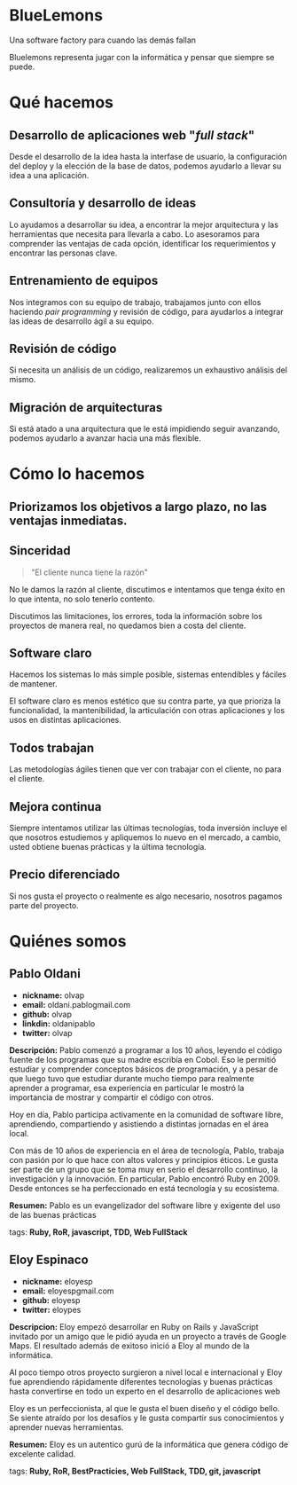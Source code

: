 # BlueLemons

Una software factory para cuando las demás fallan

Bluelemons representa jugar con la informática y pensar que siempre se puede.

# Qué hacemos

## Desarrollo de aplicaciones web "*full stack*"

Desde el desarrollo de la idea hasta la interfase de usuario, la configuración 
del deploy y la elección de la base de datos, podemos ayudarlo a llevar su idea 
a una aplicación.

## Consultoría y desarrollo de ideas

Lo ayudamos a desarrollar su idea, a encontrar la mejor arquitectura y las 
herramientas que necesita para llevarla a cabo. Lo asesoramos para comprender 
las ventajas de cada opción, identificar los requerimientos y encontrar las 
personas clave.

## Entrenamiento de equipos

Nos integramos con su equipo de trabajo, trabajamos junto con ellos haciendo 
*pair programming* y revisión de código, para ayudarlos a integrar las ideas de 
desarrollo ágil a su equipo.

## Revisión de código

Si necesita un análisis de un código, realizaremos un exhaustivo análisis del 
mismo.

## Migración de arquitecturas

Si está atado a una arquitectura que le está impidiendo seguir avanzando, 
podemos ayudarlo a avanzar hacia una más flexible.

# Cómo lo hacemos

## Priorizamos los objetivos a largo plazo, no las ventajas inmediatas.

## Sinceridad

> "El cliente nunca tiene la razón"

No le damos la razón al cliente, discutimos e intentamos que tenga éxito en lo
que intenta, no solo tenerlo contento.

Discutimos las limitaciones, los errores, toda la información sobre los
proyectos de manera real, no quedamos bien a costa del cliente.

## Software claro

Hacemos los sistemas lo más simple posible, sistemas entendíbles y fáciles de 
mantener.

El software claro es menos estético que su contra parte, ya que prioriza la 
funcionalidad, la mantenibilidad, la articulación con otras aplicaciones y los 
usos en distintas aplicaciones.

## Todos trabajan

Las metodologías ágiles tienen que ver con trabajar con el cliente, no para el
cliente.

## Mejora continua

Siempre intentamos utilizar las últimas tecnologías, toda inversión incluye el que
nosotros estudiemos y apliquemos lo nuevo en el mercado, a cambio, usted obtiene
buenas prácticas y la última tecnología.

## Precio diferenciado

Si nos gusta el proyecto o realmente es algo necesario, nosotros pagamos parte del
proyecto.

# Quiénes somos

## Pablo Oldani
- **nickname:** olvap
- **email:** oldani.pablo<at>gmail.com
- **github:** olvap
- **linkdin:** oldanipablo
- **twitter:** olvap

**Descripción:**
Pablo comenzó a programar a los 10 años, leyendo el código fuente de los
programas que su madre escribía en Cobol. Eso le permitió estudiar y
comprender conceptos básicos de programación, y a pesar de que luego tuvo que
estudiar durante mucho tiempo para realmente aprender a programar, esa
experiencia en particular le mostró la importancia de mostrar y compartir el
código con otros.

Hoy en día, Pablo participa activamente en la comunidad de software libre,
aprendiendo, compartiendo y asistiendo a distintas jornadas en el área local.

Con más de 10 años de experiencia en el área de tecnología, Pablo, trabaja
con pasión por lo que hace con altos valores y principios éticos. Le gusta ser
parte de un grupo que se toma muy en serio el desarrollo continuo, la
investigación y la innovación. En particular, Pablo encontró Ruby en 2009.
Desde entonces se ha perfeccionado en está tecnología y su ecosistema.

**Resumen:**
Pablo es un evangelizador del software libre y exigente del uso de las buenas
prácticas

tags: **Ruby, RoR, javascript, TDD, Web FullStack**

## Eloy Espinaco

- **nickname:** eloyesp
- **email:** eloyesp<at>gmail.com
- **github:** eloyesp
- **twitter:** eloypes

**Descripcion:**
Eloy empezó desarrollar en Ruby on Rails y JavaScript invitado por un
amigo que le pidió ayuda en un proyecto a través de Google Maps.
El resultado además de exitoso inició a Eloy al mundo de la informática.

Al poco tiempo otros proyecto surgieron a nivel local e internacional y
Eloy fue aprendiendo rápidamente diferentes tecnologías y buenas prácticas
hasta convertirse en todo un experto en el desarrollo de aplicaciones web

Eloy es un perfeccionista, al que le gusta el buen diseño y el código bello.
Se siente atraído por los desafíos y le gusta compartir sus conocimientos
y aprender nuevas herramientas.

**Resumen:**
Eloy es un autentico gurú de la informática que genera código de excelente
calidad.

tags: **Ruby, RoR, BestPracticies, Web FullStack, TDD, git, javascript**
